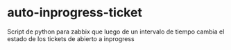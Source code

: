 # auto-inprogress-ticket
Script de python para zabbix que luego de un intervalo de tiempo cambia el estado de los tickets de abierto a inprogress
